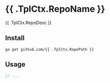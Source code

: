 # {{ .TplCtx.RepoName }}

{{ .TplCtx.RepoDesc }}

## Install

```shell
go get github.com/{{ .TplCtx.RepoPath }}
```

## Usage

```go
// ...
```

